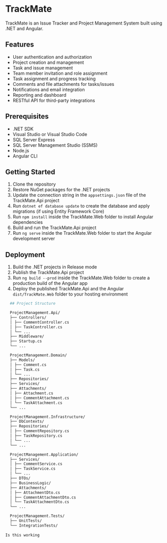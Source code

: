 # TrackMate

TrackMate is an Issue Tracker and Project Management System built using .NET and Angular.

## Features

- User authentication and authorization
- Project creation and management
- Task and issue management
- Team member invitation and role assignment
- Task assignment and progress tracking
- Comments and file attachments for tasks/issues
- Notifications and email integration
- Reporting and dashboard
- RESTful API for third-party integrations

## Prerequisites

- .NET SDK
- Visual Studio or Visual Studio Code
- SQL Server Express
- SQL Server Management Studio (SSMS)
- Node.js
- Angular CLI

## Getting Started

1. Clone the repository
2. Restore NuGet packages for the .NET projects
3. Update the connection string in the `appsettings.json` file of the TrackMate.Api project
4. Run `dotnet ef database update` to create the database and apply migrations (if using Entity Framework Core)
5. Run `npm install` inside the TrackMate.Web folder to install Angular dependencies
6. Build and run the TrackMate.Api project
7. Run `ng serve` inside the TrackMate.Web folder to start the Angular development server

## Deployment

1. Build the .NET projects in Release mode
2. Publish the TrackMate.Api project
3. Run `ng build --prod` inside the TrackMate.Web folder to create a production build of the Angular app
4. Deploy the published TrackMate.Api and the Angular `dist/TrackMate.Web` folder to your hosting environment
```bash
  ## Project Structure

  ProjectManagement.Api/
  ├── Controllers/
  │ ├── CommentController.cs
  │ ├── TaskController.cs
  │ └── ...
  ├── Middleware/
  ├── Startup.cs
  └── ...

  ProjectManagement.Domain/
  ├── Models/
  │ ├── Comment.cs
  │ ├── Task.cs
  │ └── ...
  ├── Repositories/
  ├── Services/
  ├── Attachments/
  │ ├── Attachment.cs
  │ ├── CommentAttachment.cs
  │ └── TaskAttachment.cs
  └── ...

  ProjectManagement.Infrastructure/
  ├── DbContexts/
  ├── Repositories/
  │ ├── CommentRepository.cs
  │ ├── TaskRepository.cs
  │ └── ...
  └── ...

  ProjectManagement.Application/
  ├── Services/
  │ ├── CommentService.cs
  │ ├── TaskService.cs
  │ └── ...
  ├── DTOs/
  ├── BusinessLogic/
  ├── Attachments/
  │ ├── AttachmentDto.cs
  │ ├── CommentAttachmentDto.cs
  │ └── TaskAttachmentDto.cs
  └── ...

  ProjectManagement.Tests/
  ├── UnitTests/
  └── IntegrationTests/
 
Is this working
